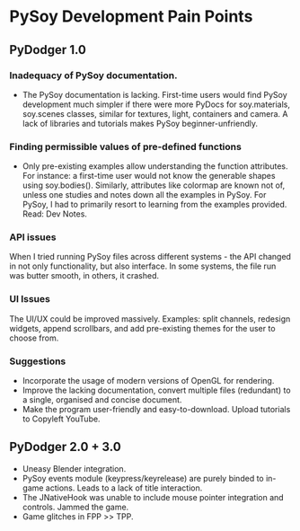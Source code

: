 # PySoy Development Pain Points

## PyDodger 1.0

### Inadequacy of PySoy documentation.

- The PySoy documentation is lacking. First-time users would find PySoy development much simpler if there were more PyDocs for soy.materials, soy.scenes classes, similar for textures, light, containers and camera. A lack of libraries and tutorials makes PySoy beginner-unfriendly.

### Finding permissible values of pre-defined functions
	
- Only pre-existing examples allow understanding the function attributes. For instance: a first-time user would not know the generable shapes using soy.bodies(). Similarly, attributes like colormap are known not of, unless one studies and notes down all the examples in PySoy. For PySoy, I had to primarily resort to learning from the examples provided. Read: Dev Notes.

### API issues

When I tried running PySoy files across different systems - the API changed in not only functionality, but also interface. In some systems, the file run was butter smooth, in others, it crashed.

### UI Issues

The UI/UX could be improved massively. Examples: split channels, redesign widgets, append scrollbars, and add pre-existing themes for the user to choose from.

### Suggestions

- Incorporate the usage of modern versions of OpenGL for rendering.
- Improve the lacking documentation, convert multiple files (redundant) to a single, organised and concise document.
- Make the program user-friendly and easy-to-download. Upload tutorials to Copyleft YouTube.

## PyDodger 2.0 + 3.0

- Uneasy Blender integration.
- PySoy events module (keypress/keyrelease) are purely binded to in-game actions. Leads to a lack of title interaction.
- The JNativeHook was unable to include mouse pointer integration and controls. Jammed the game.
- Game glitches in FPP >> TPP.
